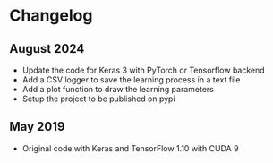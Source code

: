 <!--
SPDX-FileCopyrightText: Copyright © Idiap Research Institute <contact@idiap.ch>

SPDX-License-Identifier: GPL-3.0-only
-->

# Changelog

## August 2024

- Update the code for Keras 3 with PyTorch or Tensorflow backend
- Add a CSV logger to save the learning process in a text file
- Add a plot function to draw the learning parameters
- Setup the project to be published on pypi

## May 2019

- Original code with Keras and TensorFlow 1.10 with CUDA 9
